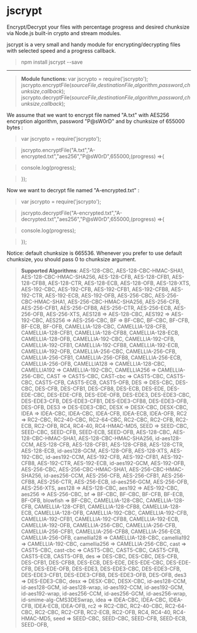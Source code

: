 **jscrypt**
==
Encrypt/Decrypt your files with percentage progress and desired chunksize via Node.js built-in crypto and stream modules.

jscrypt is a very small and handy module for encrypting/decrypting files with selected speed and a progress callback. 

>npm install jscrypt --save

-------------------
>**Module functions:**
>var jscrypto = require('jscrypto');
>jscrypto.encryptFile(*sourceFile*,*destinationFile*,*algorithm*,*password*,*chunksize*,*callback*);
>jscrypto.decryptFile(*sourceFile*,*destinationFile*,*algorithm*,*password*,*chunksize*,*callback*);

We assume that we want to encrypt file named "A.txt" with AES256 encryption algorithm, password "P@sW0rD" and by chunksize of 655000 bytes  :

>var jscrypto = require('jscrypto');

>jscrypto.encryptFile("A.txt","A-encrypted.txt","aes256","P@sW0rD",655000,(progress) =>{

>console.log(progress);

>});
>

Now we want to decrypt file named "A-encrypted.txt" :
>var jscrypto = require('jscrypto');

>jscrypto.decryptFile("A-encrypted.txt","A-decrypted.txt","aes256","P@sW0rD",655000,(progress) =>{

>console.log(progress);

>});
>

Notice: default chunksize is 665536. Whenever you prefer to use default chunksize, you should pass 0 to chunksize argument.


>**Supported Algorithms**:
>AES-128-CBC,
AES-128-CBC-HMAC-SHA1,
AES-128-CBC-HMAC-SHA256,
AES-128-CFB,
AES-128-CFB1,
AES-128-CFB8,
AES-128-CTR,
AES-128-ECB,
AES-128-OFB,
AES-128-XTS,
AES-192-CBC,
AES-192-CFB,
AES-192-CFB1,
AES-192-CFB8,
AES-192-CTR,
AES-192-ECB,
AES-192-OFB,
AES-256-CBC,
AES-256-CBC-HMAC-SHA1,
AES-256-CBC-HMAC-SHA256,
AES-256-CFB,
AES-256-CFB1,
AES-256-CFB8,
AES-256-CTR,
AES-256-ECB,
AES-256-OFB,
AES-256-XTS,
AES128 => AES-128-CBC,
AES192 => AES-192-CBC,
AES256 => AES-256-CBC,
BF => BF-CBC,
BF-CBC,
BF-CFB,
BF-ECB,
BF-OFB,
CAMELLIA-128-CBC,
CAMELLIA-128-CFB,
CAMELLIA-128-CFB1,
CAMELLIA-128-CFB8,
CAMELLIA-128-ECB,
CAMELLIA-128-OFB,
CAMELLIA-192-CBC,
CAMELLIA-192-CFB,
CAMELLIA-192-CFB1,
CAMELLIA-192-CFB8,
CAMELLIA-192-ECB,
CAMELLIA-192-OFB,
CAMELLIA-256-CBC,
CAMELLIA-256-CFB,
CAMELLIA-256-CFB1,
CAMELLIA-256-CFB8,
CAMELLIA-256-ECB,
CAMELLIA-256-OFB,
CAMELLIA128 => CAMELLIA-128-CBC,
CAMELLIA192 => CAMELLIA-192-CBC,
CAMELLIA256 => CAMELLIA-256-CBC,
CAST => CAST5-CBC,
CAST-cbc => CAST5-CBC,
CAST5-CBC,
CAST5-CFB,
CAST5-ECB,
CAST5-OFB,
DES => DES-CBC,
DES-CBC,
DES-CFB,
DES-CFB1,
DES-CFB8,
DES-ECB,
DES-EDE,
DES-EDE-CBC,
DES-EDE-CFB,
DES-EDE-OFB,
DES-EDE3,
DES-EDE3-CBC,
DES-EDE3-CFB,
DES-EDE3-CFB1,
DES-EDE3-CFB8,
DES-EDE3-OFB,
DES-OFB,
DES3 => DES-EDE3-CBC,
DESX => DESX-CBC,
DESX-CBC,
IDEA => IDEA-CBC,
IDEA-CBC,
IDEA-CFB,
IDEA-ECB,
IDEA-OFB,
RC2 => RC2-CBC,
RC2-40-CBC,
RC2-64-CBC,
RC2-CBC,
RC2-CFB,
RC2-ECB,
RC2-OFB,
RC4,
RC4-40,
RC4-HMAC-MD5,
SEED => SEED-CBC,
SEED-CBC,
SEED-CFB,
SEED-ECB,
SEED-OFB,
AES-128-CBC,
AES-128-CBC-HMAC-SHA1,
AES-128-CBC-HMAC-SHA256,
id-aes128-CCM,
AES-128-CFB,
AES-128-CFB1,
AES-128-CFB8,
AES-128-CTR,
AES-128-ECB,
id-aes128-GCM,
AES-128-OFB,
AES-128-XTS,
AES-192-CBC,
id-aes192-CCM,
AES-192-CFB,
AES-192-CFB1,
AES-192-CFB8,
AES-192-CTR,
AES-192-ECB,
id-aes192-GCM,
AES-192-OFB,
AES-256-CBC,
AES-256-CBC-HMAC-SHA1,
AES-256-CBC-HMAC-SHA256,
id-aes256-CCM,
AES-256-CFB,
AES-256-CFB1,
AES-256-CFB8,
AES-256-CTR,
AES-256-ECB,
id-aes256-GCM,
AES-256-OFB,
AES-256-XTS,
aes128 => AES-128-CBC,
aes192 => AES-192-CBC,
aes256 => AES-256-CBC,
bf => BF-CBC,
BF-CBC,
BF-CFB,
BF-ECB,
BF-OFB,
blowfish => BF-CBC,
CAMELLIA-128-CBC,
CAMELLIA-128-CFB,
CAMELLIA-128-CFB1,
CAMELLIA-128-CFB8,
CAMELLIA-128-ECB,
CAMELLIA-128-OFB,
CAMELLIA-192-CBC,
CAMELLIA-192-CFB,
CAMELLIA-192-CFB1,
CAMELLIA-192-CFB8,
CAMELLIA-192-ECB,
CAMELLIA-192-OFB,
CAMELLIA-256-CBC,
CAMELLIA-256-CFB,
CAMELLIA-256-CFB1,
CAMELLIA-256-CFB8,
CAMELLIA-256-ECB,
CAMELLIA-256-OFB,
camellia128 => CAMELLIA-128-CBC,
camellia192 => CAMELLIA-192-CBC,
camellia256 => CAMELLIA-256-CBC,
cast => CAST5-CBC,
cast-cbc => CAST5-CBC,
CAST5-CBC,
CAST5-CFB,
CAST5-ECB,
CAST5-OFB,
des => DES-CBC,
DES-CBC,
DES-CFB,
DES-CFB1,
DES-CFB8,
DES-ECB,
DES-EDE,
DES-EDE-CBC,
DES-EDE-CFB,
DES-EDE-OFB,
DES-EDE3,
DES-EDE3-CBC,
DES-EDE3-CFB,
DES-EDE3-CFB1,
DES-EDE3-CFB8,
DES-EDE3-OFB,
DES-OFB,
des3 => DES-EDE3-CBC,
desx => DESX-CBC,
DESX-CBC,
id-aes128-CCM,
id-aes128-GCM,
id-aes128-wrap,
id-aes192-CCM,
id-aes192-GCM,
id-aes192-wrap,
id-aes256-CCM,
id-aes256-GCM,
id-aes256-wrap,
id-smime-alg-CMS3DESwrap,
idea => IDEA-CBC,
IDEA-CBC,
IDEA-CFB,
IDEA-ECB,
IDEA-OFB,
rc2 => RC2-CBC,
RC2-40-CBC,
RC2-64-CBC,
RC2-CBC,
RC2-CFB,
RC2-ECB,
RC2-OFB,
RC4,
RC4-40,
RC4-HMAC-MD5,
seed => SEED-CBC,
SEED-CBC,
SEED-CFB,
SEED-ECB,
SEED-OFB,
